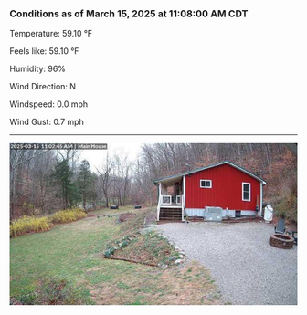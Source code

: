 ### Conditions as of March 15, 2025 at 11:08:00 AM CDT 

Temperature: 59.10 &deg;F

Feels like: 59.10 &deg;F

Humidity: 96%

Wind Direction: N

Windspeed: 0.0 mph

Wind Gust: 0.7 mph

---

<img src="./images/latest.jpeg"/>

